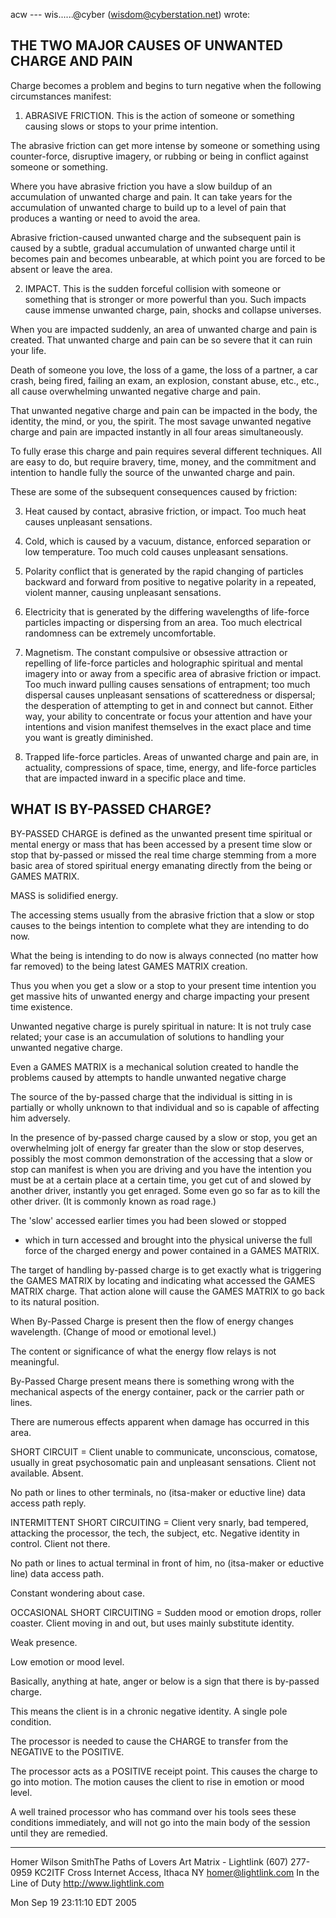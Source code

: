 acw --- wis......@cyber (wisdom@cyberstation.net) wrote:

## THE TWO MAJOR CAUSES OF UNWANTED CHARGE AND PAIN

Charge becomes a problem and begins to turn negative when the following
circumstances manifest:

1)	ABRASIVE FRICTION.  This is the action of someone or something
causing slows or stops to your prime intention.

The abrasive friction can get more intense by someone or something
using counter-force, disruptive imagery, or rubbing or being in
conflict against someone or something.

Where you have abrasive friction you have a slow buildup of an
accumulation of unwanted charge and pain.  It can take years for the
accumulation of unwanted charge to build up to a level of pain that
produces a wanting or need to avoid the area.

Abrasive friction-caused unwanted charge and the subsequent pain is
caused by a subtle, gradual accumulation of unwanted charge until it
becomes pain and becomes unbearable, at which point you are forced to
be absent or leave the area.

2)  IMPACT.  This is the sudden forceful collision with someone or
something that is stronger or more powerful than you.  Such impacts
cause immense unwanted charge, pain, shocks and collapse universes.

When you are impacted suddenly, an area of unwanted charge and pain is
created.  That unwanted charge and pain can be so severe that it can
ruin your life.

Death of someone you love, the loss of a game, the loss of a partner, a
car crash, being fired, failing an exam, an explosion, constant abuse,
etc., etc., all cause overwhelming unwanted negative charge and pain.

That unwanted negative charge and pain can be impacted in the body, the
identity, the mind, or you, the spirit.  The most savage unwanted
negative charge and pain are impacted instantly in all four areas
simultaneously.

To fully erase this charge and pain requires several different
techniques.  All are easy to do, but require bravery, time, money, and
the commitment and intention to handle fully the source of the unwanted
charge and pain.

These are some of the subsequent consequences caused by friction:

3)  Heat caused by contact, abrasive friction, or impact.  Too much
heat causes unpleasant sensations.

4)  Cold, which is caused by a vacuum, distance, enforced separation
or low temperature.  Too much cold causes unpleasant sensations.

5)  Polarity conflict that is generated by the rapid changing of
particles backward and forward from positive to negative polarity in a
repeated, violent manner, causing unpleasant sensations.

6)  Electricity that is generated by the differing wavelengths of
life-force particles impacting or dispersing from an area.  Too much
electrical randomness can be extremely uncomfortable.

7)  Magnetism.  The constant compulsive or obsessive attraction or
repelling of life-force particles and holographic spiritual and mental
imagery into or away from a specific area of abrasive friction or
impact.  Too much inward pulling causes sensations of entrapment; too
much dispersal causes unpleasant sensations of scatteredness or
dispersal; the desperation of attempting to get in and connect but
cannot.  Either way, your ability to concentrate or focus your
attention and have your intentions and vision manifest themselves in
the exact place and time you want is greatly diminished.

8)  Trapped life-force particles.  Areas of unwanted charge and pain
are, in actuality, compressions of space, time, energy, and life-force
particles that are impacted inward in a specific place and time.

## WHAT IS BY-PASSED CHARGE?

BY-PASSED CHARGE is defined as the unwanted present time spiritual or
mental energy or mass that has been accessed by a present time slow or
stop that by-passed or missed the real time charge stemming from a more
basic area of stored spiritual energy emanating directly from the being
or GAMES MATRIX.

MASS is solidified energy.

The accessing stems usually from the abrasive friction that a slow or
stop causes to the beings intention to complete what they are intending
to do now.

What the being is intending to do now is always connected (no matter
how far removed) to the being latest GAMES MATRIX creation.

Thus you when you get a slow or a stop to your present time intention
you get massive hits of unwanted energy and charge impacting your
present time existence.

Unwanted negative charge is purely spiritual in nature: It is not truly
case related; your case is an accumulation of solutions to handling
your unwanted negative charge.

Even a GAMES MATRIX is a mechanical solution created to handle the
problems caused by attempts to handle unwanted negative charge

The source of the by-passed charge that the individual is sitting in is
partially or wholly unknown to that individual and so is capable of
affecting him adversely.

In the presence of by-passed charge caused by a slow or stop, you get
an overwhelming jolt of energy far greater than the slow or stop
deserves, possibly the most common demonstration of the accessing that
a slow or stop can manifest is when you are driving and you have the
intention you must be at a certain place at a certain time, you get cut
of and slowed by another driver, instantly you get enraged. Some even
go so far as to kill the other driver. (It is commonly known as road
rage.)

The 'slow' accessed earlier times you had been slowed or stopped
- which in turn accessed and brought into the physical universe the
full force of the charged energy and power contained in a GAMES MATRIX.

The target of handling by-passed charge is to get exactly what is
triggering the GAMES MATRIX by locating and indicating what accessed
the GAMES MATRIX charge. That action alone will cause the GAMES MATRIX
to go back to its natural position.

When By-Passed Charge is present then the flow of energy changes
wavelength.  (Change of mood or emotional level.)

The content or significance of what the energy flow relays is not
meaningful.

By-Passed Charge present means there is something wrong with the
mechanical aspects of the energy container, pack or the carrier path or
lines.

There are numerous effects apparent when damage has occurred in this
area.

SHORT CIRCUIT = Client unable to communicate, unconscious, comatose,
usually in great psychosomatic pain and unpleasant sensations.  Client
not available.  Absent.

No path or lines to other terminals, no (itsa-maker or eductive line)
data access path reply.

INTERMITTENT SHORT CIRCUITING = Client very snarly, bad tempered,
attacking the processor, the tech, the subject, etc.  Negative identity
in control.  Client not there.

No path or lines to actual terminal in front of him, no (itsa-maker or
eductive line) data access path.

Constant wondering about case.

OCCASIONAL SHORT CIRCUITING = Sudden mood or emotion drops, roller
coaster. Client moving in and out, but uses mainly substitute identity.

Weak presence.

Low emotion or mood level.

Basically, anything at hate, anger or below is a sign that there is
by-passed charge.

This means the client is in a chronic negative identity.  A single pole
condition.

The processor is needed to cause the CHARGE to transfer from the
NEGATIVE to the POSITIVE.

The processor acts as a POSITIVE receipt point.  This causes the charge
to go into motion.  The motion causes the client to rise in emotion or
mood level.

A well trained processor who has command over his tools sees these
conditions immediately, and will not go into the main body of the
session until they are remedied.

---

Homer Wilson SmithThe Paths of Lovers    Art Matrix - Lightlink
(607) 277-0959 KC2ITF   Cross  Internet Access, Ithaca NY
homer@lightlink.com    In the Line of Duty    http://www.lightlink.com

Mon Sep 19 23:11:10 EDT 2005
